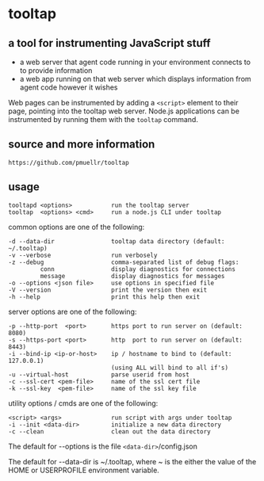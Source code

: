 tooltap
=======

a tool for instrumenting JavaScript stuff
-----------------------------------------

* a web server that agent code running in your environment connects to
to provide information
* a web app running on that web server which displays information from agent
code however it wishes

Web pages can be instrumented by adding a `<script>` element to their page,
pointing into the tooltap web server.  Node.js applications can be
instrumented by running them with the `tooltap` command.

source and more information
---------------------------

    https://github.com/pmuellr/tooltap

usage
-----

    tooltapd <options>           run the tooltap server
    tooltap  <options> <cmd>     run a node.js CLI under tooltap

common options are one of the following:

    -d --data-dir                tooltap data directory (default: ~/.tooltap)
    -v --verbose                 run verbosely
    -z --debug                   comma-separated list of debug flags:
             conn                display diagnostics for connections
             message             display diagnostics for messages
    -o --options <json file>     use options in specified file
    -V --version                 print the version then exit
    -h --help                    print this help then exit

server options are one of the following:

    -p --http-port  <port>       https port to run server on (default: 8080)
    -s --https-port <port>       http  port to run server on (default: 8443)
    -i --bind-ip <ip-or-host>    ip / hostname to bind to (default: 127.0.0.1)
                                 (using ALL will bind to all if's)
    -u --virtual-host            parse userid from host
    -c --ssl-cert <pem-file>     name of the ssl cert file
    -k --ssl-key  <pem-file>     name of the ssl key file

utility options / cmds are one of the following:

    <script> <args>              run script with args under tooltap
    -i --init <data-dir>         initialize a new data directory
    -c --clean                   clean out the data directory

The default for --options is the file `<data-dir>`/config.json

The default for --data-dir is ~/.tooltap, where ~ is the either the value
of the HOME or USERPROFILE environment variable.
